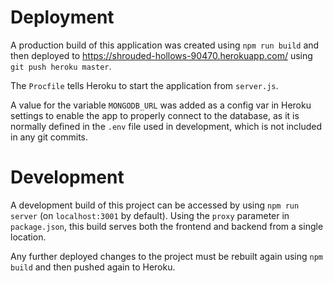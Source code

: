 # Deployment

A production build of this application was created using `npm run build` and then deployed to https://shrouded-hollows-90470.herokuapp.com/ using `git push heroku master`.

The `Procfile` tells Heroku to start the application from `server.js`.

A value for the variable `MONGODB_URL` was added as a config var in Heroku settings to enable the app to properly connect to the database, as it is normally defined in the `.env` file used in development, which is not included in any git commits.

# Development

A development build of this project can be accessed by using `npm run server` (on `localhost:3001` by default). Using the `proxy` parameter in `package.json`, this build serves both the frontend and backend from a single location.

Any further deployed changes to the project must be rebuilt again using `npm build` and then pushed again to Heroku.